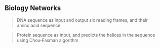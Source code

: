 ## Biology Networks

> DNA sequence as input and output six reading frames, and their amino acid
sequence

> Protein sequence as input, and predicts the helices in the sequence using
Chou-Fasman algorithm
